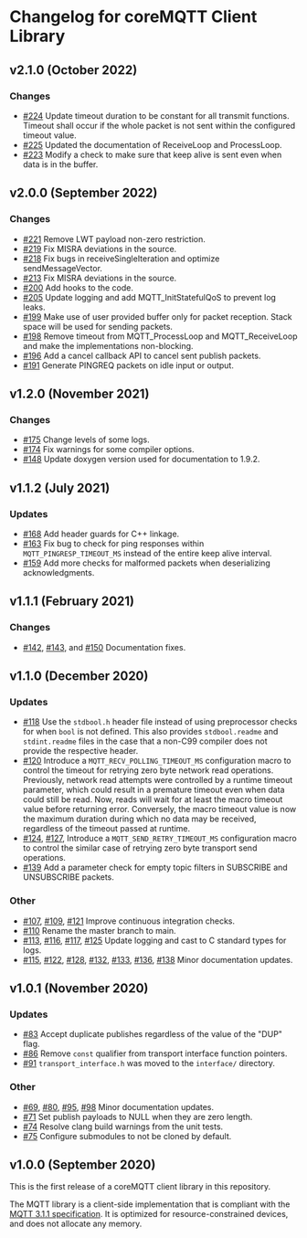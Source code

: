 # Changelog for coreMQTT Client Library

## v2.1.0 (October 2022)

### Changes

- [#224](https://github.com/FreeRTOS/coreMQTT/pull/224) Update timeout duration
  to be constant for all transmit functions. Timeout shall occur if the whole
  packet is not sent within the configured timeout value.
- [#225](https://github.com/FreeRTOS/coreMQTT/pull/225) Updated the
  documentation of ReceiveLoop and ProcessLoop.
- [#223](https://github.com/FreeRTOS/coreMQTT/pull/223) Modify a check to make
  sure that keep alive is sent even when data is in the buffer.

## v2.0.0 (September 2022)

### Changes

- [#221](https://github.com/FreeRTOS/coreMQTT/pull/221) Remove LWT payload
  non-zero restriction.
- [#219](https://github.com/FreeRTOS/coreMQTT/pull/219) Fix MISRA deviations in
  the source.
- [#218](https://github.com/FreeRTOS/coreMQTT/pull/218) Fix bugs in
  receiveSingleIteration and optimize sendMessageVector.
- [#213](https://github.com/FreeRTOS/coreMQTT/pull/213) Fix MISRA deviations in
  the source.
- [#200](https://github.com/FreeRTOS/coreMQTT/pull/200) Add hooks to the code.
- [#205](https://github.com/FreeRTOS/coreMQTT/pull/205) Update logging and add
  MQTT_InitStatefulQoS to prevent log leaks.
- [#199](https://github.com/FreeRTOS/coreMQTT/pull/199) Make use of user
  provided buffer only for packet reception. Stack space will be used for
  sending packets.
- [#198](https://github.com/FreeRTOS/coreMQTT/pull/198) Remove timeout from
  MQTT_ProcessLoop and MQTT_ReceiveLoop and make the implementations
  non-blocking.
- [#196](https://github.com/FreeRTOS/coreMQTT/pull/196) Add a cancel callback
  API to cancel sent publish packets.
- [#191](https://github.com/FreeRTOS/coreMQTT/pull/191) Generate PINGREQ packets
  on idle input or output.

## v1.2.0 (November 2021)

### Changes

- [#175](https://github.com/FreeRTOS/coreMQTT/pull/175) Change levels of some
  logs.
- [#174](https://github.com/FreeRTOS/coreMQTT/pull/174) Fix warnings for some
  compiler options.
- [#148](https://github.com/FreeRTOS/coreMQTT/pull/148) Update doxygen version
  used for documentation to 1.9.2.

## v1.1.2 (July 2021)

### Updates

- [#168](https://github.com/FreeRTOS/coreMQTT/pull/168) Add header guards for
  C++ linkage.
- [#163](https://github.com/FreeRTOS/coreMQTT/pull/163) Fix bug to check for
  ping responses within `MQTT_PINGRESP_TIMEOUT_MS` instead of the entire keep
  alive interval.
- [#159](https://github.com/FreeRTOS/coreMQTT/pull/159) Add more checks for
  malformed packets when deserializing acknowledgments.

## v1.1.1 (February 2021)

### Changes

- [#142](https://github.com/FreeRTOS/coreMQTT/pull/142),
  [#143](https://github.com/FreeRTOS/coreMQTT/pull/143), and
  [#150](https://github.com/FreeRTOS/coreMQTT/pull/150) Documentation fixes.

## v1.1.0 (December 2020)

### Updates

- [#118](https://github.com/FreeRTOS/coreMQTT/pull/118) Use the `stdbool.h`
  header file instead of using preprocessor checks for when `bool` is not
  defined. This also provides `stdbool.readme` and `stdint.readme` files in the
  case that a non-C99 compiler does not provide the respective header.
- [#120](https://github.com/FreeRTOS/coreMQTT/pull/120) Introduce a
  `MQTT_RECV_POLLING_TIMEOUT_MS` configuration macro to control the timeout for
  retrying zero byte network read operations. Previously, network read attempts
  were controlled by a runtime timeout parameter, which could result in a
  premature timeout even when data could still be read. Now, reads will wait for
  at least the macro timeout value before returning error. Conversely, the macro
  timeout value is now the maximum duration during which no data may be
  received, regardless of the timeout passed at runtime.
- [#124](https://github.com/FreeRTOS/coreMQTT/pull/124),
  [#127](https://github.com/FreeRTOS/coreMQTT/pull/127), Introduce a
  `MQTT_SEND_RETRY_TIMEOUT_MS` configuration macro to control the similar case
  of retrying zero byte transport send operations.
- [#139](https://github.com/FreeRTOS/coreMQTT/pull/139) Add a parameter check
  for empty topic filters in SUBSCRIBE and UNSUBSCRIBE packets.

### Other

- [#107](https://github.com/FreeRTOS/coreMQTT/pull/107),
  [#109](https://github.com/FreeRTOS/coreMQTT/pull/109),
  [#121](https://github.com/FreeRTOS/coreMQTT/pull/121) Improve continuous
  integration checks.
- [#110](https://github.com/FreeRTOS/coreMQTT/pull/107) Rename the master branch
  to main.
- [#113](https://github.com/FreeRTOS/coreMQTT/pull/113),
  [#116](https://github.com/FreeRTOS/coreMQTT/pull/116),
  [#117](https://github.com/FreeRTOS/coreMQTT/pull/117),
  [#125](https://github.com/FreeRTOS/coreMQTT/pull/125) Update logging and cast
  to C standard types for logs.
- [#115](https://github.com/FreeRTOS/coreMQTT/pull/115),
  [#122](https://github.com/FreeRTOS/coreMQTT/pull/122),
  [#128](https://github.com/FreeRTOS/coreMQTT/pull/128),
  [#132](https://github.com/FreeRTOS/coreMQTT/pull/132),
  [#133](https://github.com/FreeRTOS/coreMQTT/pull/133),
  [#136](https://github.com/FreeRTOS/coreMQTT/pull/136),
  [#138](https://github.com/FreeRTOS/coreMQTT/pull/138) Minor documentation
  updates.

## v1.0.1 (November 2020)

### Updates

- [#83](https://github.com/FreeRTOS/coreMQTT/pull/83) Accept duplicate publishes
  regardless of the value of the "DUP" flag.
- [#86](https://github.com/FreeRTOS/coreMQTT/pull/86) Remove `const` qualifier
  from transport interface function pointers.
- [#91](https://github.com/FreeRTOS/coreMQTT/pull/91) `transport_interface.h`
  was moved to the `interface/` directory.

### Other

- [#69](https://github.com/FreeRTOS/coreMQTT/pull/69),
  [#80](https://github.com/FreeRTOS/coreMQTT/pull/80),
  [#95](https://github.com/FreeRTOS/coreMQTT/pull/95),
  [#98](https://github.com/FreeRTOS/coreMQTT/pull/98) Minor documentation
  updates.
- [#71](https://github.com/FreeRTOS/coreMQTT/pull/71) Set publish payloads to
  NULL when they are zero length.
- [#74](https://github.com/FreeRTOS/coreMQTT/pull/74) Resolve clang build
  warnings from the unit tests.
- [#75](https://github.com/FreeRTOS/coreMQTT/pull/75) Configure submodules to
  not be cloned by default.

## v1.0.0 (September 2020)

This is the first release of a coreMQTT client library in this repository.

The MQTT library is a client-side implementation that is compliant with the
[MQTT 3.1.1 specification](https://docs.oasis-open.org/mqtt/mqtt/v3.1.1/os/mqtt-v3.1.1-os.html).
It is optimized for resource-constrained devices, and does not allocate any
memory.
